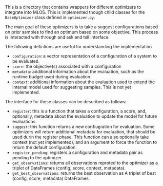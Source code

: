 This is a directory that contains wrappers for different optimizers to integrate into MLOS.
This is implemented though child classes for the `BaseOptimizer` class defined in `optimizer.py`.

The main goal of these optimizers is to take a suggest configurations based on prior samples to find an optimum based on some objective. This process is interacted with through and ask and tell interface.

The following defintions are useful for understanding the implementation
- `configuration`: a vector representation of a configuration of a system to be evaluated.
- `score`: the objective(s) associated with a configuration
- `metadata`: additional information about the evaluation, such as the runtime budget used during evaluation.
- `context`: additional information about the evaluation used to extend the internal model used for suggesting samples. This is not yet implemented.

The interface for these classes can be described as follows:

- `register`: this is a function that takes a configuration, a score, and, optionally, metadata about the evaluation to update the model for future evaluations.
- `suggest`: this function returns a new confiugration for evaluation. Some optimizers will return additional metadata for evaluation, that should be used durin the register phase. This function can also optionally take context (not yet implemented), and an argument to force the function to return the default configuration.
- `register_pending`: registers a configuration and metadata pair as pending to the optimizer.
- `get_observations`: returns all observations reproted to the optimizer as a triplet of DataFrames (config, score, context, metadata).
- `get_best_observations`: returns the best observation as A triplet of best (config, score, metadata) DataFrames.